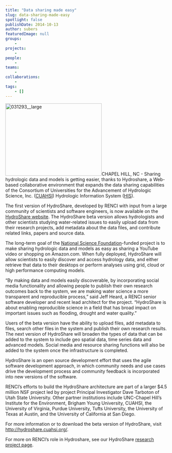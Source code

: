 ```yaml
---
title: "Data sharing made easy"
slug: data-sharing-made-easy
spotlight: false
publishDate: 2014-10-13
author: subers
featuredImage: null
groups:
    - 
projects:
    - 
people:
    - 
teams: 
    - 
collaborations:
    - 
tags:
    - []
---
```

<img class="alignright size-medium wp-image-13612" src="http://renci.org/wp-content/uploads/2014/10/031293-large-300x225.jpg" alt="031293__large" width="300" height="225" />CHAPEL HILL, NC - Sharing hydrologic data and models is getting easier, thanks to Hydroshare, a Web-based collaborative environment that expands the data sharing capabilities of the Consortium of Universities for the Advancement of Hydrologic Science, Inc. (<a href="https://www.cuahsi.org/" target="_blank">CUAHSI</a>) Hydrologic Information System (<a href="http://his.cuahsi.org/" target="_blank">HIS</a>).

The first version of HydroShare, developed by RENCI with input from a large community of scientists and software engineers, is now available on the <a href="http://beta.hydroshare.org/" target="_blank">HydroShare website</a>. The HydroShare beta version allows hydrologists and other scientists studying water-related issues to easily upload data from their research projects, add metadata about the data files, and contribute related links, papers and source data.

<!--more-->

The long-term goal of the <a href="http://www.nsf.gov" target="_blank">National Science Foundation</a>-funded project is to make sharing hydrologic data and models as easy as sharing a YouTube video or shopping on Amazon.com. When fully deployed, HydroShare will allow scientists to easily discover and access hydrology data, and either retrieve that data to their desktops or perform analyses using grid, cloud or high performance computing models.

“By making data and models easily discoverable, by incorporating social media functionality and allowing people to publish their own research outcomes back to the system, we are making water science a more transparent and reproducible process,” said Jeff Heard, a RENCI senior software developer and recent lead architect for the project. “HydroShare is about enabling reproducible science in a field that has broad impact on important issues such as flooding, drought and water quality.”

Users of the beta version have the ability to upload files, add metadata to files, search other files in the system and publish their own research results. The next version of HydroShare will broaden the types of data that can be added to the system to include geo spatial data, time series data and advanced models. Social media and resource sharing functions will also be added to the system once the infrastructure is completed.

HydroShare is an open source development effort that uses the agile software development approach, in which community needs and use cases drive the development process and community feedback is incorporated into new versions of the software.

RENCI’s efforts to build the HydroShare architecture are part of a larger $4.5 million NSF project led by project Principal Investigator Dave Tarboton of Utah State University. Other partner institutions include UNC-Chapel Hill’s Institute for the Environment, Brigham Young University, CUAHSI, the University of Virginia, Purdue University, Tufts University, the University of Texas at Austin, and the University of California at San Diego.

For more information or to download the beta version of HydroShare, visit <a href="http://hydroshare.cuahsi.org/" target="_blank">http://hydroshare.cuahsi.org/</a>.

For more on RENCI’s role in Hydroshare, see our HydroShare <a href="http://renci.org/research/hydroshare/" target="_blank">research project page</a>.
